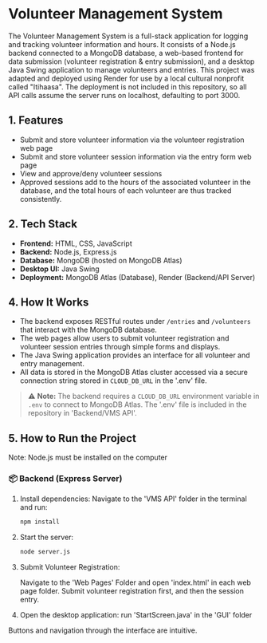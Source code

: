 # Volunteer Management System

The Volunteer Management System is a full-stack application for logging and tracking volunteer information and hours. It consists of a Node.js backend connected to a MongoDB database, a web-based frontend for data submission (volunteer registration & entry submission), and a desktop Java Swing application to manage volunteers and entries. This project was adapted and deployed using Render for use by a local cultural nonprofit called "Itihaasa". The deployment is not included in this repository, so all API calls assume the server runs on localhost, defaulting to port 3000.

## 1. Features

- Submit and store volunteer information via the volunteer registration web page
- Submit and store volunteer session information via the entry form web page
- View and approve/deny volunteer sessions
- Approved sessions add to the hours of the associated volunteer in the database, and the total hours of each volunteer are thus tracked consistently.

## 2. Tech Stack

- **Frontend:** HTML, CSS, JavaScript
- **Backend:** Node.js, Express.js
- **Database:** MongoDB (hosted on MongoDB Atlas)
- **Desktop UI:** Java Swing
- **Deployment:** MongoDB Atlas (Database), Render (Backend/API Server)

## 4. How It Works

- The backend exposes RESTful routes under `/entries` and `/volunteers` that interact with the MongoDB database.
- The web pages allow users to submit volunteer registration and volunteer session entries through simple forms and displays.
- The Java Swing application provides an interface for all volunteer and entry management.
- All data is stored in the MongoDB Atlas cluster accessed via a secure connection string stored in `CLOUD_DB_URL` in the '.env' file.

> ⚠️ **Note:** The backend requires a `CLOUD_DB_URL` environment variable in `.env` to connect to MongoDB Atlas. The '.env' file is included in the repository in 'Backend/VMS API'.

## 5. How to Run the Project

Note: Node.js must be installed on the computer

### 📦 Backend (Express Server)

1. Install dependencies:
   Navigate to the 'VMS API' folder in the terminal and run:
   ```bash
   npm install
   ```
2. Start the server:
   ```bash
   node server.js
   ```
3. Submit Volunteer Registration:

   Navigate to the 'Web Pages' Folder and open 'index.html' in each web page folder. Submit volunteer registration first, and then the session entry.

4. Open the desktop application:
   run 'StartScreen.java' in the 'GUI' folder

Buttons and navigation through the interface are intuitive.
